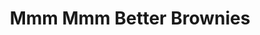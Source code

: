 ---
layout: recipe
title:  "Mmm Mmm Better Brownies"
image: mmm-mmm-better-brownies.jpg
imagecredit: http://allrecipes.com/recipe/10707/mmm-mmm-better-brownies/
dateAdded: 20170316

authorName: Sarah
authorURL: 
sourceName: All Recipes
sourceURL: http://allrecipes.com/recipe/10707/mmm-mmm-better-brownies/print/?recipeType=Recipe&servings=16&isMetric=false
category: Dessert
yield: 8
prepTime: 15
cookTime: 25

ingredients:
- 1/2 cup vegetable oil
- 1 cup white sugar
- 1 teaspoon vanilla extract
- 2 eggs
- 1/2 cup all-purpose flour
- 1/3 cup unsweetened cocoa powder
- 1/4 teaspoon baking powder
- 1/4 teaspoon salt
- 1/2 cup chopped walnuts (optional)

directions:
- Preheat oven to 350 degrees F (175 degrees C). 
- Grease a 9x9 inch baking pan.
- In a medium bowl, mix together the oil, sugar, and vanilla. 
- Beat in eggs. 
- Combine flour, cocoa, baking powder, and salt
- Gradually stir into the egg mixture until well blended. 
- Stir in walnuts, if desired. 
- Spread the batter evenly into the prepared pan.
- Bake for 20 to 25 minutes, or until the brownie begins to pull away from edges of pan. 
- Let cool on a wire rack before cutting into squares.

---
